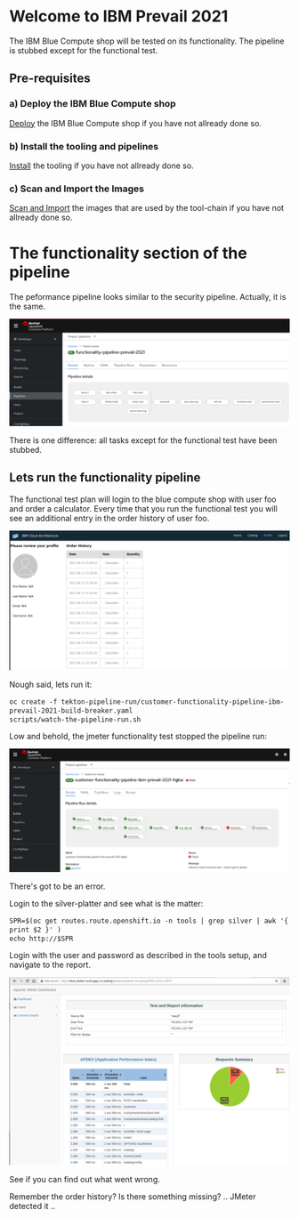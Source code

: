# Welcome to IBM Prevail 2021

The IBM Blue Compute shop will be tested on its functionality. The pipeline is stubbed except for the functional test.

## Pre-requisites

### a) Deploy the IBM Blue Compute shop

[Deploy](../functionality/DEPLOY-FULL-BC.MD) the IBM Blue Compute shop if you have not allready done so.

### b) Install the tooling and pipelines

[Install](../nuts-and-bolts/MINI-SETUP.MD) the tooling if you have not allready done so.

### c) Scan and Import the Images

[Scan and Import](../nuts-and-bolts/SCAN.MD) the images that are used by the tool-chain if you have not allready done so.


# The functionality section of the pipeline

The peformance pipeline looks similar to the security pipeline.  Actually, it is the same.

![Fail](../../images/functionality-pipeline.png?raw=true "Title")

There is one difference: all tasks except for the functional test have been stubbed.


## Lets run the functionality pipeline

The functional test plan will login to the blue compute shop with user foo and order a calculator. Every time that you run the functional test you will see an additional entry in the order history of user foo.

![Fail](../../images/order-a-calculator.png?raw=true "Title")

Nough said, lets run it:

    oc create -f tekton-pipeline-run/customer-functionality-pipeline-ibm-prevail-2021-build-breaker.yaml
    scripts/watch-the-pipeline-run.sh

Low and behold, the jmeter functionality test stopped the pipeline run:

![Fail](../../images/functionality-breaks.png?raw=true "Title")

There's got to be an error.

Login to the silver-platter and see what is the matter:

    SPR=$(oc get routes.route.openshift.io -n tools | grep silver | awk '{ print $2 }' )
    echo http://$SPR 

Login with the user and password as described in the tools setup, and navigate to the report.

![Fail](../../images/silver-platter-report.png?raw=true "Title")    

See if you can find out what went wrong. 

Remember the order history? Is there something missing?  .. JMeter detected it ..
